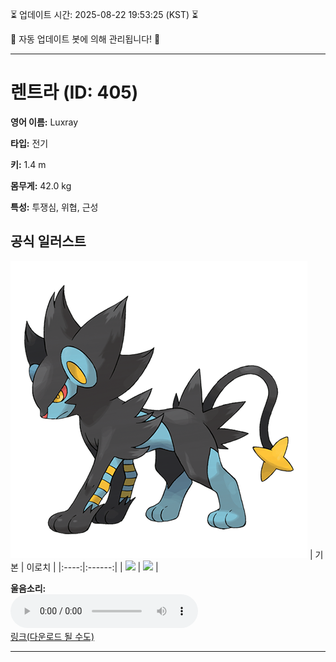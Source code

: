 
⏳ 업데이트 시간: 2025-08-22 19:53:25 (KST) ⏳

🤖 자동 업데이트 봇에 의해 관리됩니다! 🤖

---

# 렌트라 (ID: 405)
**영어 이름:** Luxray

**타입:** 전기

**키:** 1.4 m

**몸무게:** 42.0 kg

**특성:** 투쟁심, 위협, 근성

## 공식 일러스트
![](https://raw.githubusercontent.com/PokeAPI/sprites/master/sprites/pokemon/other/official-artwork/405.png)
| 기본 | 이로치 |
|:----:|:------:|
| <img src="http://play.pokemonshowdown.com/sprites/ani/luxray.gif" width="200"> | <img src="http://play.pokemonshowdown.com/sprites/ani-shiny/luxray.gif" width="200"> |

**울음소리:**<br><audio controls src="https://raw.githubusercontent.com/PokeAPI/cries/main/cries/pokemon/latest/405.ogg"></audio><br> [링크(다운로드 될 수도)](https://raw.githubusercontent.com/PokeAPI/cries/main/cries/pokemon/latest/405.ogg)


---
